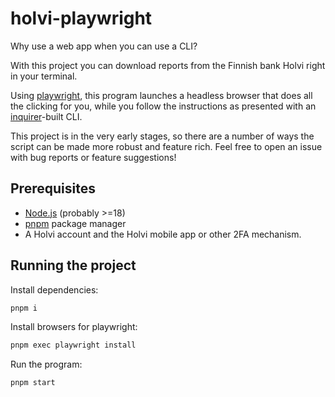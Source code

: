 # holvi-playwright

Why use a web app when you can use a CLI?

With this project you can download reports from the Finnish bank Holvi right in your terminal.

Using [playwright](https://www.npmjs.com/package/playwright), this program launches a headless browser that does all the clicking for you, while you follow the instructions as presented with an [inquirer](https://www.npmjs.com/package/@inquirer/prompts)-built CLI.

This project is in the very early stages, so there are a number of ways the script can be made more robust and feature rich. Feel free to open an issue with bug reports or feature suggestions!

## Prerequisites

- [Node.js](https://nodejs.org/en/download) (probably >=18)
- [pnpm](https://pnpm.io/installation) package manager
- A Holvi account and the Holvi mobile app or other 2FA mechanism.

## Running the project

Install dependencies:

```sh
pnpm i
```

Install browsers for playwright:

```sh
pnpm exec playwright install
```

Run the program:

```sh
pnpm start
```
